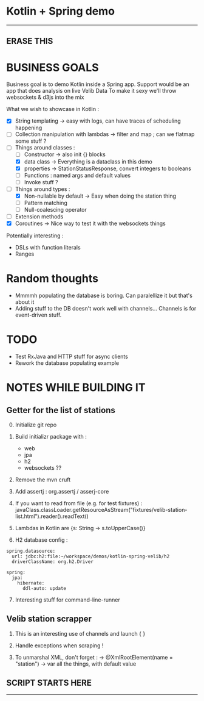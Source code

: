 # Kotlin + Spring demo

---
## ERASE THIS

# BUSINESS GOALS 
Business goal is to demo Kotlin inside a Spring app.
Support would be an app that does analysis on live Velib Data
To make it sexy we'll throw websockets & d3js into the mix

What we wish to showcase in Kotlin :
- [x] String templating -> easy with logs, can have traces of scheduling happening
- [ ] Collection manipulation with lambdas -> filter and map ; can we flatmap some stuff ?
- [ ] Things around classes :
    - [ ] Constructor -> also init {} blocks
    - [x] data class -> Everything is a dataclass in this demo
    - [x] properties -> StationStatusResponse, convert integers to booleans
    - [ ] Functions : named args and default values
    - [ ] Invoke stuff ?
- [ ] Things around types :
    - [x] Non-nullable by default -> Easy when doing the station thing
    - [ ] Pattern matching
    - [ ] Null-coalescing operator
- [ ] Extension methods
- [x] Coroutines -> Nice way to test it with the websockets things

Potentially interesting :
- DSLs with function literals
- Ranges

# Random thoughts
- Mmmmh populating the database is boring. Can paralellize it but that's about it
- Adding stuff to the DB doesn't work well with channels... Channels is for event-driven stuff.

# TODO
- Test RxJava and HTTP stuff for async clients
- Rework the database populating example


# NOTES WHILE BUILDING IT
## Getter for the list of stations
0. Initialize git repo

1. Build initializr package with : 
    - web
    - jpa
    - h2
    - websockets ??

2. Remove the mvn cruft

3. Add assertj : org.assertj / asserj-core

4. If you want to read from file (e.g. for test fixtures) : 
javaClass.classLoader.getResourceAsStream("fixtures/velib-station-list.html").reader().readText()

5. Lambdas in Kotlin are {s: String -> s.toUpperCase()}

6. H2 database config :
```
spring.datasource:
  url: jdbc:h2:file:~/workspace/demos/kotlin-spring-velib/h2
  driverClassName: org.h2.Driver

spring:
  jpa:
    hibernate:
      ddl-auto: update
```

7. Interesting stuff for command-line-runner


## Velib station scrapper
1. This is an interesting use of channels and launch { }

2. Handle exceptions when scraping !

3. To unmarshal XML, don't forget :
-> @XmlRootElement(name = "station")
-> var all the things, with default value



    
## SCRIPT STARTS HERE
---


